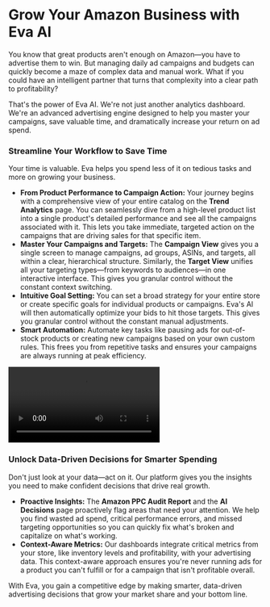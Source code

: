 # Grow Your Amazon Business with Eva AI

You know that great products aren't enough on Amazon—you have to advertise them to win. But managing daily ad campaigns and budgets can quickly become a maze of complex data and manual work. What if you could have an intelligent partner that turns that complexity into a clear path to profitability?

That's the power of Eva AI. We're not just another analytics dashboard. We're an advanced advertising engine designed to help you master your campaigns, save valuable time, and dramatically increase your return on ad spend.

### Streamline Your Workflow to Save Time

Your time is valuable. Eva helps you spend less of it on tedious tasks and more on growing your business.

* **From Product Performance to Campaign Action:** Your journey begins with a comprehensive view of your entire catalog on the **Trend Analytics** page. You can seamlessly dive from a high-level product list into a single product's detailed performance and see all the campaigns associated with it. This lets you take immediate, targeted action on the campaigns that are driving sales for that specific item.
* **Master Your Campaigns and Targets:** The **Campaign View** gives you a single screen to manage campaigns, ad groups, ASINs, and targets, all within a clear, hierarchical structure. Similarly, the **Target View** unifies all your targeting types—from keywords to audiences—in one interactive interface. This gives you granular control without the constant context switching.
* **Intuitive Goal Setting:** You can set a broad strategy for your entire store or create specific goals for individual products or campaigns. Eva's AI will then automatically optimize your bids to hit those targets. This gives you granular control without the constant manual adjustments.
* **Smart Automation:** Automate key tasks like pausing ads for out-of-stock products or creating new campaigns based on your own custom rules. This frees you from repetitive tasks and ensures your campaigns are always running at peak efficiency.

![A visual representation of Eva's unified dashboard, showing a logical flow from a high-level view to granular campaign and product details.](https://help.eva.guru/wp-content/uploads/sites/2/2025/06/eva-demo-vid.mp4)

### Unlock Data-Driven Decisions for Smarter Spending

Don't just look at your data—act on it. Our platform gives you the insights you need to make confident decisions that drive real growth.

* **Proactive Insights:** The **Amazon PPC Audit Report** and the **AI Decisions** page proactively flag areas that need your attention. We help you find wasted ad spend, critical performance errors, and missed targeting opportunities so you can quickly fix what's broken and capitalize on what's working.
* **Context-Aware Metrics:** Our dashboards integrate critical metrics from your store, like inventory levels and profitability, with your advertising data. This context-aware approach ensures you're never running ads for a product you can't fulfill or for a campaign that isn't profitable overall.

With Eva, you gain a competitive edge by making smarter, data-driven advertising decisions that grow your market share and your bottom line.